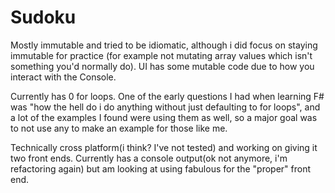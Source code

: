 # Sudoku
Mostly immutable and tried to be idiomatic, although i did focus on staying immutable for practice (for example not mutating array values which isn't something you'd normally do).  UI has some mutable code due to how you interact with the Console. 

Currently has 0 for loops. One of the early questions I had when learning F# was "how the hell do i do anything without just defaulting to for loops", and a lot of the examples I found were using them as well, so a major goal was to not use any to make an example for those like me.

Technically cross platform(i think?  I've not tested) and working on giving it two front ends. Currently has a console output(ok not anymore, i'm refactoring again) but am looking at using fabulous for the "proper" front end.
